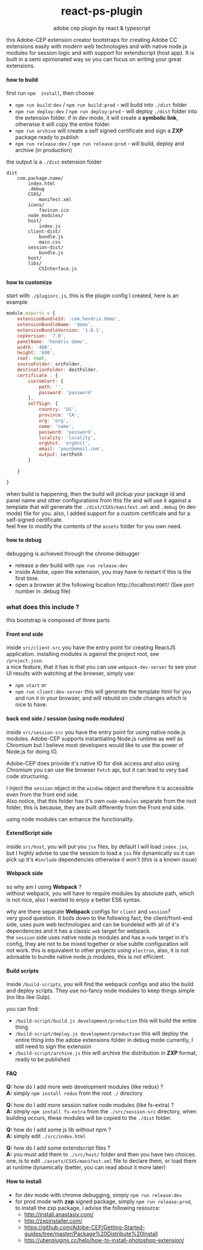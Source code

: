 <h1 align="center">react-ps-plugin</h1>

<div align="center">
  adobe cep plugin by react & typescript
</div>

this Adobe-CEP extension creator bootstraps for creating Adobe CC extensions easily with
modern web technologies and with native node.js modules for session logic
and with support for extendscript (host app). It is built in a semi opinionated
way so you can focus on writing your great extensions.

#### how to build
first run `npm  install`, then choose  
- `npm run build:dev` / `npm run build:prod` - will build into `./dist` folder
- `npm run deploy:dev` / `npm run deploy:prod` - will deploy `./dist` folder into the extension folder.
if in dev mode, it will create a **symbolic link**, otherwise it will copy the entire folder.
- `npm run archive` will create a self signed certificate and sign a **ZXP** package ready to publish
- `npm run release:dev` / `npm run release:prod` - will build, deploy and archive (in production)

the output is a `./dist` extension folder
```
dist
    com.package.name/
        index.html
        .debug
        CSXS/
            manifest.xml
        icons/
            favicon.ico    
        node_modules/
        host/
            index.js
        client-dist/
            bundle.js
            main.css
        session-dist/
            bundle.js
        host/
        libs/
            CSInterface.js
```

#### how to customize
start with `./pluginrc.js`, this is the plugin config I created, here is an example
```javascript
module.exports = {
    extensionBundleId: 'com.hendrix.demo',
    extensionBundleName: 'demo',
    extensionBundleVersion: '1.0.1',
    cepVersion: '7.0',
    panelName: 'hendrix demo',
    width: '400',
    height: '600',
    root: root,
    sourceFolder: srcFolder,
    destinationFolder: destFolder,
    certificate : {
        customCert: {
            path: '',
            password: 'password'
        },
        selfSign: {
            country: 'US',
            province: 'CA',
            org: 'org',
            name: 'name',
            password: 'password',
            locality: 'locality',
            orgUnit: 'orgUnit',
            email: 'your@email.com',
            output: certPath
        }

    }

}
```
when build is happening, then the build will pickup your package id and panel name
and other configurations from this file and will use it against a template that will
generate the `./dist/CSXS/manifest.xml` and `.debug` (in dev mode) file for you.
also, I added support for a custom certificate and for a self-signed certificate.  
feel free to modify the contents of the `assets` folder for you own need.

#### how to debug
debugging is achieved through the chrome debugger
- release a dev build with `npm run release:dev`
- inside Adobe, open the extension, you may have to restart if this is the first time.
- open a browser at the following location http://localhost:`PORT`/ (See port number in .debug file)

### what does this include ?
this bootstrap is composed of three parts

#### Front end side
inside `src/client-src` you have the entry point for creating ReactJS application.
installing modules is against the project root, see `/project.json`.  
a nice feature, that it has is that you can use `webpack-dev-server` to see
your UI results with watching at the browser, simply use:
- `npm start` or
- `npm run client:dev-server`
this will generate the template html for you and run it in your browser,
and will rebuild on code changes which is nice to have.

#### back end side / session (using node modules)
inside `src/session-src` you have the entry point for using native node.js modules.
Adobe-CEP supports instantiating Node.js runtime as well as Chromium but I believe
most developers would like to use the power of Node.js for doing IO.

Adobe-CEP does provide it's native IO for disk access and also using Chromium
you can use the browser `Fetch` api, but it can lead to very bad code structuring.

I inject the `session` object in the `window` object and therefore it is accessible
even from the front end side.  
Also notice, that this folder has it's own `node-modules` separate from the root folder,
this is because, they are built differently from the Front end side.

using node modules can enhance the functionality.

#### ExtendScript side
inside `src/host`, you will put you `jsx` files, by default I will load `index.jsx`,
but I highly advise to use the session to load a `jsx` file dynamically so it can pick
up it's `#include` dependencies otherwise it won't (this is a known issue)

#### Webpack side
so why am I using **Webpack** ?  
without webpack, you will have to require modules by absolute path, which is not nice,
also I wanted to enjoy a better ES6 syntax.

why are there separate **Webpack** configs for `client` and `session`?  
very good question. It boils down to the following fact, the client/front-end side, uses
pure web technologies and can be bundeled with all of it's dependencies and it has a classic
`web` target for webpack.  
the `session` side uses native node.js modules and has a `node` target in it's config, they
are not to be mixed together or else subtle configuration will not work. this is equivalent
to other projects using `electron`, also, it is not advisable to bundle native node.js modules,
this is not efficient.

#### Build scripts
inside `/build-scripts`, you will find the webpack configs and also the build and deploy
scripts. They use no-fancy node modules to keep things simple (no libs like Gulp).

you can find:  
- `/build-script/build.js development/production` this will build the entire thing
- `/build-script/deploy.js development/production` this will deploy the entire thing into
the adobe extensions folder in debug mode currently, I still need to sign the extension
- `/build-script/archive.js` this will archive the distribution in **ZXP** format, ready to be published

#### FAQ
**Q:** how do I add more web development modules (like redux) ?  
**A:** simply `npm install redux` from the root `./` directory  

**Q:** how do I add more session native node modules (like fs-extra) ?  
**A:** simply `npm install fs-extra` from the `./src/session-src` directory, when building occurs, these
modules will be copied to the `./dist` folder.  

**Q:** how do I add some js lib without npm ?  
**A:** simply edit `./src/index.html`  

**Q:** how do I add some extendscript files ?  
**A:** you must add them to `./src/host/` folder and then you have two choices. one, is to edit
`./assets/CSXS/manifest.xml` file to declare them, or load them at runtime dynamically (better, you can read
    about it more later)

#### How to install
- for dev mode with chrome debugging, simply `npm run release:dev`
- for prod mode with **zxp** signed package, simply `npm run release:prod`, to install the zxp package,
i advise the following resource:
    - http://install.anastasiy.com/
    - http://zxpinstaller.com/
    - https://github.com/Adobe-CEP/Getting-Started-guides/tree/master/Package%20Distribute%20Install
    - http://uberplugins.cc/help/how-to-install-photoshop-extension/